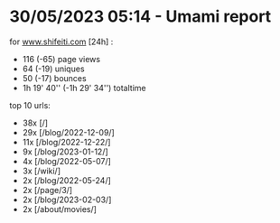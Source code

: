 # 30/05/2023 05:14 - Umami report
for www.shifeiti.com [24h] :

 - 116 (-65) page views
 - 64 (-19) uniques
 - 50 (-17) bounces
 - 1h 19' 40'' (-1h 29' 34'') totaltime


top 10 urls:
 - 38x [/]
 - 29x [/blog/2022-12-09/]
 - 11x [/blog/2022-12-22/]
 - 9x [/blog/2023-01-12/]
 - 4x [/blog/2022-05-07/]
 - 3x [/wiki/]
 - 2x [/blog/2022-05-24/]
 - 2x [/page/3/]
 - 2x [/blog/2023-02-03/]
 - 2x [/about/movies/]


